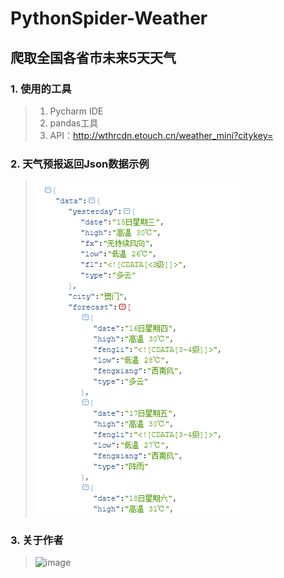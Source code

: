 # PythonSpider-Weather
## 爬取全国各省市未来5天天气
### 1. 使用的工具
>1. Pycharm IDE  
>2. pandas工具
>3. API：http://wthrcdn.etouch.cn/weather_mini?citykey=   
### 2. 天气预报返回Json数据示例
>![image](https://raw.githubusercontent.com/ChenchenJT/Image/master/JsonWeather.png)  
### 3. 关于作者
>![image](https://raw.githubusercontent.com/ChenchenJT/time-to-eat/master/aboutReadme/me.jpg)
  
